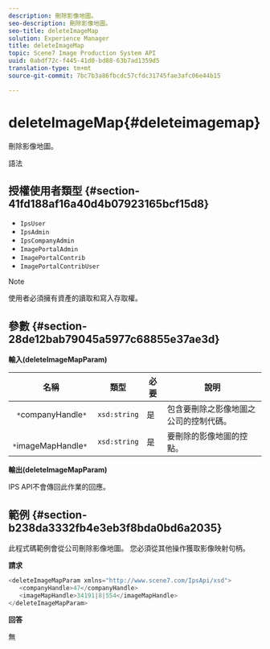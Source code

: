 ```yaml
---
description: 刪除影像地圖。
seo-description: 刪除影像地圖。
seo-title: deleteImageMap
solution: Experience Manager
title: deleteImageMap
topic: Scene7 Image Production System API
uuid: 0abdf72c-f445-41d0-bd88-63b7ad1359d5
translation-type: tm+mt
source-git-commit: 7bc7b3a86fbcdc57cfdc31745fae3afc06e44b15

---
```



# deleteImageMap{#deleteimagemap}

刪除影像地圖。

語法

## 授權使用者類型 {#section-41fd188af16a40d4b07923165bcf15d8}

* `IpsUser`
* `IpsAdmin`
* `IpsCompanyAdmin`
* `ImagePortalAdmin`
* `ImagePortalContrib`
* `ImagePortalContribUser`

>[!NOTE]
>
>使用者必須擁有資產的讀取和寫入存取權。

## 參數 {#section-28de12bab79045a5977c68855e37ae3d}

**輸入(deleteImageMapParam)**

| 名稱 | 類型 | 必要 | 說明 |
|---|---|---|---|
| ` *`companyHandle`*` | `xsd:string` | 是 | 包含要刪除之影像地圖之公司的控制代碼。 |
| ` *`imageMapHandle`*` | `xsd:string` | 是 | 要刪除的影像地圖的控點。 |

**輸出(deleteImageMapParam)**

IPS API不會傳回此作業的回應。

## 範例 {#section-b238da3332fb4e3eb3f8bda0bd6a2035}

此程式碼範例會從公司刪除影像地圖。 您必須從其他操作獲取影像映射句柄。

**請求**

```java
<deleteImageMapParam xmlns="http://www.scene7.com/IpsApi/xsd">
   <companyHandle>47</companyHandle>
   <imageMapHandle>34191|8|554</imageMapHandle>
</deleteImageMapParam>
```

**回答**

無
